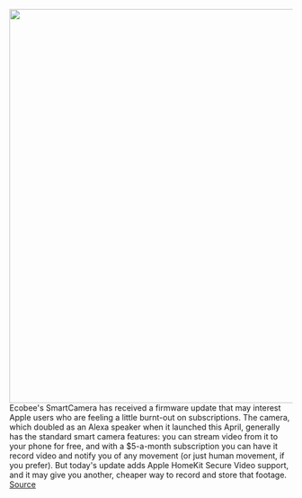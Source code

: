 <img src='https://cdn.vox-cdn.com/uploads/chorus_asset/file/11490453/a-01.0.png' width='700px' /><br/>
Ecobee's SmartCamera has received a firmware update that may interest Apple users who are feeling a little burnt-out on subscriptions. The camera, which doubled as an Alexa speaker when it launched this April, generally has the standard smart camera features: you can stream video from it to your phone for free, and with a $5-a-month subscription you can have it record video and notify you of any movement (or just human movement, if you prefer). But today's update adds Apple HomeKit Secure Video support, and it may give you another, cheaper way to record and store that footage.
<a href='https://www.theverge.com/circuitbreaker/2020/12/2/22149216/ecobee-smart-camera-apple-homekit-support-firmware-update-subscription'> Source <a/>